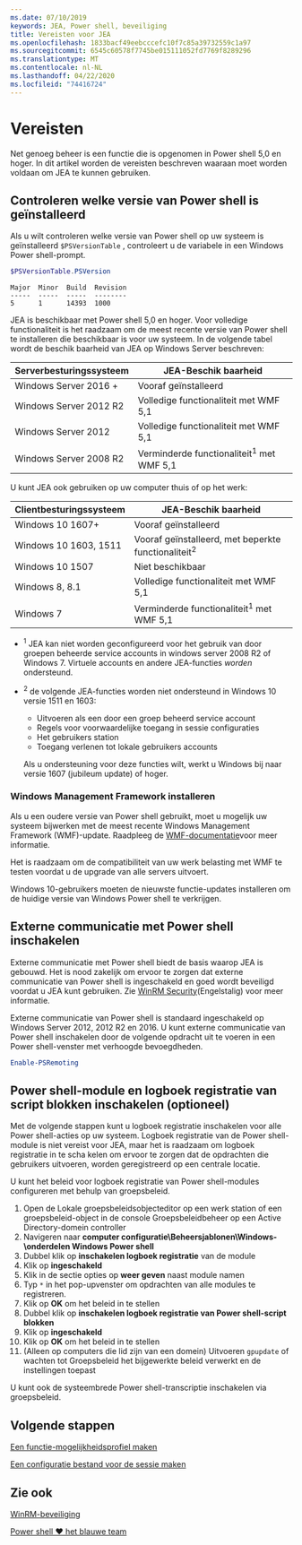 ```yaml
---
ms.date: 07/10/2019
keywords: JEA, Power shell, beveiliging
title: Vereisten voor JEA
ms.openlocfilehash: 1833bacf49eebcccefc10f7c85a39732559c1a97
ms.sourcegitcommit: 6545c60578f7745be015111052fd7769f8289296
ms.translationtype: MT
ms.contentlocale: nl-NL
ms.lasthandoff: 04/22/2020
ms.locfileid: "74416724"
---
```

# <a name="prerequisites"></a>Vereisten

Net genoeg beheer is een functie die is opgenomen in Power shell 5,0 en hoger. In dit artikel worden de vereisten beschreven waaraan moet worden voldaan om JEA te kunnen gebruiken.


## <a name="check-which-version-of-powershell-is-installed"></a>Controleren welke versie van Power shell is geïnstalleerd

Als u wilt controleren welke versie van Power shell op uw systeem is geïnstalleerd `$PSVersionTable` , controleert u de variabele in een Windows Power shell-prompt.

```powershell
$PSVersionTable.PSVersion
```

```Output
Major  Minor  Build  Revision
-----  -----  -----  --------
5      1      14393  1000
```

JEA is beschikbaar met Power shell 5,0 en hoger. Voor volledige functionaliteit is het raadzaam om de meest recente versie van Power shell te installeren die beschikbaar is voor uw systeem. In de volgende tabel wordt de beschik baarheid van JEA op Windows Server beschreven:

| Serverbesturingssysteem |                JEA-Beschik baarheid                |
| ----------------------- | ---------------------------------------------- |
| Windows Server 2016 +    | Vooraf geïnstalleerd                                   |
| Windows Server 2012 R2  | Volledige functionaliteit met WMF 5,1                |
| Windows Server 2012     | Volledige functionaliteit met WMF 5,1                |
| Windows Server 2008 R2  | Verminderde functionaliteit<sup>1</sup> met WMF 5,1 |

U kunt JEA ook gebruiken op uw computer thuis of op het werk:

| Clientbesturingssysteem |                   JEA-Beschik baarheid                   |
| ----------------------- | ---------------------------------------------------- |
| Windows 10 1607+        | Vooraf geïnstalleerd                                         |
| Windows 10 1603, 1511   | Vooraf geïnstalleerd, met beperkte functionaliteit<sup>2</sup> |
| Windows 10 1507         | Niet beschikbaar                                        |
| Windows 8, 8.1          | Volledige functionaliteit met WMF 5,1                      |
| Windows 7               | Verminderde functionaliteit<sup>1</sup> met WMF 5,1       |

- <sup>1</sup> JEA kan niet worden geconfigureerd voor het gebruik van door groepen beheerde service accounts in windows server 2008 R2 of Windows 7. Virtuele accounts en andere JEA-functies *worden* ondersteund.

- <sup>2</sup> de volgende JEA-functies worden niet ondersteund in Windows 10 versie 1511 en 1603:

  - Uitvoeren als een door een groep beheerd service account
  - Regels voor voorwaardelijke toegang in sessie configuraties
  - Het gebruikers station
  - Toegang verlenen tot lokale gebruikers accounts

  Als u ondersteuning voor deze functies wilt, werkt u Windows bij naar versie 1607 (jubileum update) of hoger.

### <a name="install-windows-management-framework"></a>Windows Management Framework installeren

Als u een oudere versie van Power shell gebruikt, moet u mogelijk uw systeem bijwerken met de meest recente Windows Management Framework (WMF)-update. Raadpleeg de [WMF-documentatie](/powershell/scripting/wmf/overview)voor meer informatie.

Het is raadzaam om de compatibiliteit van uw werk belasting met WMF te testen voordat u de upgrade van alle servers uitvoert.

Windows 10-gebruikers moeten de nieuwste functie-updates installeren om de huidige versie van Windows Power shell te verkrijgen.

## <a name="enable-powershell-remoting"></a>Externe communicatie met Power shell inschakelen

Externe communicatie met Power shell biedt de basis waarop JEA is gebouwd. Het is nood zakelijk om ervoor te zorgen dat externe communicatie van Power shell is ingeschakeld en goed wordt beveiligd voordat u JEA kunt gebruiken. Zie [WinRM Security](/powershell/scripting/learn/remoting/winrmsecurity)(Engelstalig) voor meer informatie.

Externe communicatie van Power shell is standaard ingeschakeld op Windows Server 2012, 2012 R2 en 2016. U kunt externe communicatie van Power shell inschakelen door de volgende opdracht uit te voeren in een Power shell-venster met verhoogde bevoegdheden.

```powershell
Enable-PSRemoting
```

## <a name="enable-powershell-module-and-script-block-logging-optional"></a>Power shell-module en logboek registratie van script blokken inschakelen (optioneel)

Met de volgende stappen kunt u logboek registratie inschakelen voor alle Power shell-acties op uw systeem. Logboek registratie van de Power shell-module is niet vereist voor JEA, maar het is raadzaam om logboek registratie in te scha kelen om ervoor te zorgen dat de opdrachten die gebruikers uitvoeren, worden geregistreerd op een centrale locatie.

U kunt het beleid voor logboek registratie van Power shell-modules configureren met behulp van groepsbeleid.

1. Open de Lokale groepsbeleidsobjecteditor op een werk station of een groepsbeleid-object in de console Groepsbeleidbeheer op een Active Directory-domein controller
2. Navigeren naar **computer configuratie\\Beheersjablonen\\Windows-\\onderdelen Windows Power shell**
3. Dubbel klik op **inschakelen logboek registratie** van de module
4. Klik op **ingeschakeld**
5. Klik in de sectie opties op **weer geven** naast module namen
6. Typ `*` in het pop-upvenster om opdrachten van alle modules te registreren.
7. Klik op **OK** om het beleid in te stellen
8. Dubbel klik op **inschakelen logboek registratie van Power shell-script blokken**
9. Klik op **ingeschakeld**
10. Klik op **OK** om het beleid in te stellen
11. (Alleen op computers die lid zijn van een domein) Uitvoeren `gpupdate` of wachten tot Groepsbeleid het bijgewerkte beleid verwerkt en de instellingen toepast

U kunt ook de systeembrede Power shell-transcriptie inschakelen via groepsbeleid.

## <a name="next-steps"></a>Volgende stappen

[Een functie-mogelijkheidsprofiel maken](role-capabilities.md)

[Een configuratie bestand voor de sessie maken](session-configurations.md)

## <a name="see-also"></a>Zie ook

[WinRM-beveiliging](/powershell/scripting/learn/remoting/winrmsecurity)

[Power shell ♥ het blauwe team](https://devblogs.microsoft.com/powershell/powershell-the-blue-team/)
